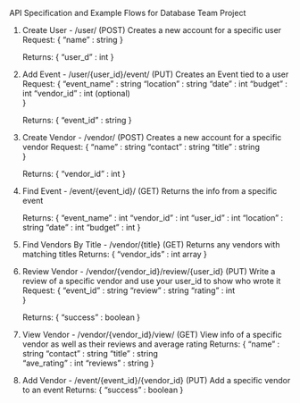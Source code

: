 API Specification and Example Flows for Database Team Project

1.	Create User - /user/ (POST)
		Creates a new account for a specific user
  	Request:
  	{
  		“name”		: string
  	}
  
  	Returns:
  	{
  		“user_d”	: int
    }

2.	Add Event - /user/{user_id}/event/ (PUT)
		Creates an Event tied to a user
  	Request:
  	{
		“event_name”	: string
		“location”	: string
		“date”		: int
    “budget”	: int
    “vendor_id”	: int (optional)		
	  }

  	Returns:
  	{
		“event_id”	: string
    }

3.	Create Vendor - /vendor/ (POST)
		Creates a new account for a specific vendor
  	Request:
  	{
  		“name”		: string
  		“contact”	: string
  		“title”		: string	
  	}
  
  	Returns:
  	{
  		“vendor_id”	: int
    }

4.	Find Event - /event/{event_id}/ (GET)
		Returns the info from a specific event

  	Returns:
  	{
  		“event_name”	: int
  		“vendor_id”	: int
  		“user_id”	: int
  		“location”	: string
  		“date”		: int
  		“budget”	: int
    }

5.	Find Vendors By Title - /vendor/{title} (GET)
  	Returns any vendors with matching titles
  	Returns:
  	{
  		“vendor_ids”	: int array
    }

6.	Review Vendor  - /vendor/{vendor_id}/review/{user_id} (PUT)
  	Write a review of a specific vendor and use your user_id to show who wrote it
  	Request:
  	{
  		“event_id”	: string
  		“review”	: string
  		“rating”		: int	
  	}
  
  	Returns:
  	{
  		“success”	: boolean
    }

7.	View Vendor - /vendor/{vendor_id}/view/ (GET)
  	View info of a specific vendor as well as their reviews and average rating
  	Returns:
  	{
  		“name”		: string
  		“contact”	: string
  		“title”		: string	
  		“ave_rating”	: int
  		“reviews”	: string
    }

8.	Add Vendor - /event/{event_id}/{vendor_id} (PUT)
  	Add a specific vendor to an event
  	Returns:
  	{
  		“success”	: boolean
    }

